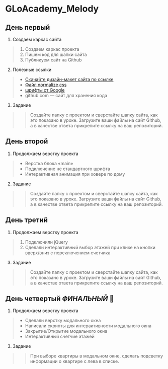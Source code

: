 # GLoAcademy_Melody

## День первый
1. Создаем каркас сайта
> 1. Создаем каркас проекта
> 2. Пишем код для шапки сайта
> 3. Публикуем сайт на Github
2. Полезные ссылки
> * [Скачайте дизайн-макет сайта по ссылке](https://drive.google.com/file/d/1xGxWYqKQigEE67Yb9psVjrki7_L53tqJ/view)
> * [Файл normalize css](https://necolas.github.io/normalize.css/)
> * [шрифты от Google](https://fonts.google.com)
> * github.com — сайт для хранения кода 
3. Задание
>> Создайте папку с проектом и сверстайте шапку сайта, как это показано в уроке. Загрузите ваши файлы на сайт Github, а в качестве  ответа прикрепите ссылку на ваш репозиторий.

## День второй
1. Продолжаем верстку проекта
> * Верстка блока «main»
> * Подключение не стандартного шрифта
> * Интерактивная анимация при ховере по дому
2. Задание
>> Создайте папку с проектом и сверстайте шапку сайта, как это показано в уроке. Загрузите ваши файлы на сайт Github, а в качестве  ответа прикрепите ссылку на ваш репозиторий.

## День третий
1. Продолжаем верстку проекта
> 1. Подключили jQuery
> 2. Сделали интерактивный выбор этажей при клике на кнопки вверх/вниз с переключением счетчика
3. Задание
>> Создайте папку с проектом и сверстайте шапку сайта, как это показано в уроке. Загрузите ваши файлы на сайт Github, а в качестве  ответа прикрепите ссылку на ваш репозиторий.

## День четвертый  _ФИНАЛЬНЫЙ_ 👋
1. Продолжаем верстку проекта
> * Сделали верстку модального окна
> * Написали скрипты для интерактивности модального окна
> * Закрытие/Открытие модального окна
> * Интерактивный счетчие этажей
3. Задание
>> При выборе квартиры в модальном окне, сделать подсветку информации о квартире с лева в списке.




